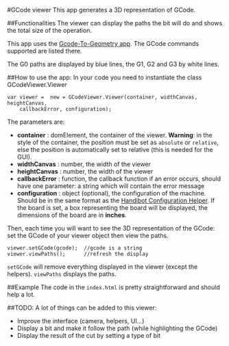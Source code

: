 #GCode viewer
This app generates a 3D representation of GCode.

##Functionalities
The viewer can display the paths the bit will do and shows the total size of the
operation.

This app uses the [Gcode-To-Geometry
app](https://github.com/ShopBotTools/Handibot-GCode-To-Geometry). The GCode
commands supported are listed there.

The G0 paths are displayed by blue lines, the G1, G2 and G3 by white lines.

##How to use the app:
In your code you need to instantiate the class GCodeViewer.Viewer

    var viewer =  new = GCodeViewer.Viewer(container, widthCanvas, heightCanvas,
        callbackError, configuration);

The parameters are:
* **container** : domElement, the container of the viewer. **Warning**: in the
  style of the container, the position must be set as `absolute` or
  `relative`, else the position is automatically set to relative (this is
  needed for the GUI).
* **widthCanvas** : number, the width of the viewer
* **heightCanvas** : number, the width of the viewer
* **callbackError** : function, the callback function if an error occurs,
  should have one parameter: a string which will contain the error message
* **configuration** : object (optional), the configuration of the machine.
  Should be in the same format as the [Handibot Configuration
  Helper](https://github.com/ShopBotTools/Handibot-Configuration-Helper).
  If the board is set, a box representing the board will be displayed, the
  dimensions of the board are in **inches**.

Then, each time you will want to see the 3D representation of the GCode: set
the GCode of your viewer object then view the paths.

    viewer.setGCode(gcode);  //gcode is a string
    viewer.viewPaths();      //refresh the display

`setGCode` will remove everything displayed in the viewer (except the helpers).
`viewPaths` displays the paths.

##Example
The code in the `index.html` is pretty straightforward and should help a lot.

##TODO:
A lot of things can be added to this viewer:
* Improve the interface (camera, helpers, UI...)
* Display a bit and make it follow the path (while highlighting the GCode)
* Display the result of the cut by setting a type of bit
